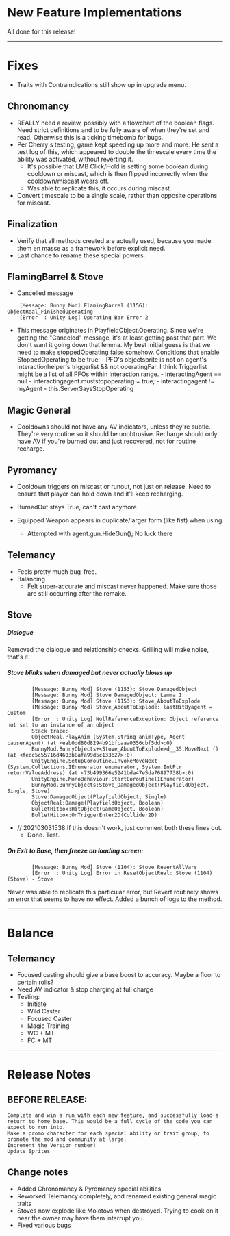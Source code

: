 ﻿# New Feature Implementations

All done for this release!

---

# Fixes

- Traits with Contraindications still show up in upgrade menu.

## Chronomancy
- REALLY need a review, possibly with a flowchart of the boolean flags. Need strict definitions and to be fully aware of when they're set and read. Otherwise this is a ticking timebomb for bugs.
- Per Cherry's testing, game kept speeding up more and more. He sent a test log of this, which appeared to double the timescale every time the ability was activated, without reverting it.
    - It's possible that LMB Click/Hold is setting some boolean during cooldown or miscast, which is then flipped incorrectly when the cooldown/miscast wears off.
	- Was able to replicate this, it occurs during miscast.
- Convert timescale to be a single scale, rather than opposite operations for miscast.

## Finalization
- Verify that all methods created are actually used, because you made them en masse as a framework before explicit need.
- Last chance to rename these special powers.

## FlamingBarrel & Stove
- Cancelled message
```
    [Message: Bunny Mod] FlamingBarrel (1156): ObjectReal_FinishedOperating
    [Error  : Unity Log] Operating Bar Error 2
```

  - This message originates  in PlayfieldObject.Operating. Since we're getting the "Canceled" message, it's at least getting past that part. We don't want it going down that lemma. My best initial guess is that we need to make stoppedOperating false somehow. Conditions that enable StoppedOperating to be true:
		- PFO's objectsprite is not on agent's interactionhelper's triggerlist && not operatingFar. I think Triggerlist might be a list of all PFOs within interaction range.
		- InteractingAgent == null
		- interactingagent.muststopoperating = true;
		- interactingagent != myAgent
		- this.ServerSaysStopOperating

## Magic General
- Cooldowns should not have any AV indicators, unless they're subtle. They're very routine so it should be unobtrusive. Recharge should only have AV if you're burned out and just recovered, not for routine recharge.

## Pyromancy
- Cooldown triggers on miscast or runout, not just on release. Need to ensure that player can hold down and it'll keep recharging.

- BurnedOut stays True, can't cast anymore

- Equipped Weapon appears in duplicate/larger form (like fist) when using
	- Attempted with agent.gun.HideGun(); No luck there

## Telemancy

- Feels pretty much bug-free.
- Balancing
  - Felt super-accurate and miscast never happened. Make sure those are still occurring after the remake.


## Stove

##### Dialogue

Removed the dialogue and relationship checks. Grilling will make noise, that's it.

##### Stove blinks when damaged but never actually blows up
```
		[Message: Bunny Mod] Stove (1153): Stove_DamagedObject
		[Message: Bunny Mod] Stove_DamagedObject: Lemma 1
		[Message: Bunny Mod] Stove (1153): Stove_AboutToExplode
		[Message: Bunny Mod] Stove_AboutToExplode: lastHitByagent = Custom
		[Error  : Unity Log] NullReferenceException: Object reference not set to an instance of an object
		Stack trace:
		ObjectReal.PlayAnim (System.String animType, Agent causerAgent) (at <eab0dd80d8294b91bfcaaa0356cbf5dd>:0)
		BunnyMod.BunnyObjects+<Stove_AboutToExplode>d__35.MoveNext () (at <fecc5c55716d4603b8afa99d5c133627>:0)
		UnityEngine.SetupCoroutine.InvokeMoveNext (System.Collections.IEnumerator enumerator, System.IntPtr returnValueAddress) (at <73b499366e5241bda47e5da76897738b>:0)
		UnityEngine.MonoBehaviour:StartCoroutine(IEnumerator)
		BunnyMod.BunnyObjects:Stove_DamagedObject(PlayfieldObject, Single, Stove)
		Stove:DamagedObject(PlayfieldObject, Single)
		ObjectReal:Damage(PlayfieldObject, Boolean)
		BulletHitbox:HitObject(GameObject, Boolean)
		BulletHitbox:OnTriggerEnter2D(Collider2D)
```
- // 202103031538 If this doesn't work, just comment both these lines out.
	- Done. Test.

##### On Exit to Base, then freeze on loading screen:
```
		[Message: Bunny Mod] Stove (1104): Stove_RevertAllVars
		[Error  : Unity Log] Error in ResetObjectReal: Stove (1104) (Stove) - Stove
```
Never was able to replicate this particular error, but Revert routinely shows an error that seems to have no effect. Added a bunch of logs to the method.

---

# Balance

## Telemancy
- Focused casting should give a base boost to accuracy. Maybe a floor to certain rolls?
- Need AV indicator & stop charging at full charge 
- Testing:
	- Initiate
	- Wild Caster
    - Focused Caster
    - Magic Training
    - WC + MT
    - FC + MT

---
	
# Release Notes 

## BEFORE RELEASE:
	Complete and win a run with each new feature, and successfully load a return to home base. This would be a full cycle of the code you can expect to run into.
	Make a promo character for each special ability or trait group, to promote the mod and community at large.
	Increment the Version number!
	Update Sprites

## Change notes

- Added Chronomancy & Pyromancy special abilities
- Reworked Telemancy completely, and renamed existing general magic traits
- Stoves now explode like Molotovs when destroyed. Trying to cook on it near the owner may have them interrupt you.
- Fixed various bugs